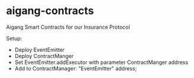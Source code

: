 # aigang-contracts

Aigang Smart Contracts for our Insurance Protocol

Setup:

- Deploy EventEmitter
- Deploy ContractManger
- Set EventEmitter.addExecutor with parameter ContractManger address
- Add to ContractManager:
        "EventEmitter" address;